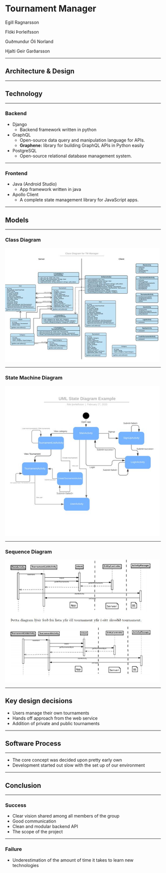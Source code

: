 # Tournament Manager

Egill Ragnarsson

Flóki Þorleifsson

Guðmundur Óli Norland

Hjalti Geir Garðarsson

---

## Architecture & Design

---


## Technology

----

### Backend

- Django
  - Backend framework written in python
- GraphQL
  - Open-source data query and manipulation language for APIs.
  - **Graphene:** library for building GraphQL APIs in Python easily
- PostgreSQL
  - Open-source relational database management system.

----

### Frontend

- Java (Android Studio)
  - App framework written in java
- Apollo Client
  - A complete state management library for JavaScript apps.

---

## Models

----
### Class Diagram
<img src="assets/model1.JPG" width="500"></img>

----
### State Machine Diagram
<img src="assets/model2.JPG" width="500"></img>

----
### Sequence Diagram
<img src="assets/model3.JPG" width="500"></img>

---

## Key design decisions

- Users manage their own tournaments
- Hands off approach from the web service
- Addition of private and public tournaments

---

## Software Process

----

- The core concept was decided upon pretty early own
- Development started out slow with the set up of our environment

---

## Conclusion

----

### Success

- Clear vision shared among all members of the group
- Good communication
- Clean and modular backend API
- The scope of the project

----

### Failure

- Underestimation of the amount of time it takes to learn new technologies
